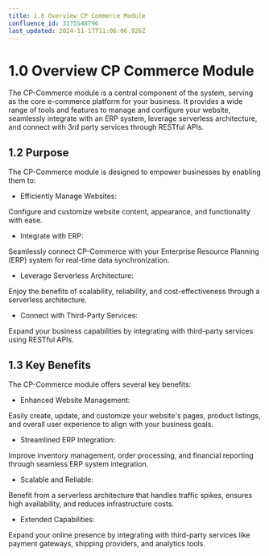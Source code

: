 ```yaml
---
title: 1.0 Overview﻿ CP Commerce Module
confluence_id: 3175548796
last_updated: 2024-11-17T11:06:06.926Z
---
```


# 1.0 Overview﻿ CP Commerce Module

The CP-Commerce module is a central component of the system, serving as the core e-commerce platform for your business. It provides a wide range of tools and features to manage and configure your website, seamlessly integrate with an ERP system, leverage serverless architecture, and connect with 3rd party services through RESTful APIs.

## 1.2 Purpose﻿
The CP-Commerce module is designed to empower businesses by enabling them to:

- Efficiently Manage Websites:

Configure and customize website content, appearance, and functionality with ease.

- Integrate with ERP:

Seamlessly connect CP-Commerce with your Enterprise Resource Planning (ERP) system for real-time data synchronization.

- Leverage Serverless Architecture:

Enjoy the benefits of scalability, reliability, and cost-effectiveness through a serverless architecture.

- Connect with Third-Party Services:

Expand your business capabilities by integrating with third-party services using RESTful APIs.

## 1.3 Key Benefits﻿
The CP-Commerce module offers several key benefits:

- Enhanced Website Management:

Easily create, update, and customize your website's pages, product listings, and overall user experience to align with your business goals.

- Streamlined ERP Integration:

Improve inventory management, order processing, and financial reporting through seamless ERP system integration.

- Scalable and Reliable:

Benefit from a serverless architecture that handles traffic spikes, ensures high availability, and reduces infrastructure costs.

- Extended Capabilities:

Expand your online presence by integrating with third-party services like payment gateways, shipping providers, and analytics tools.
